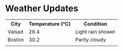 # Weather Updates

<!-- WEATHER-UPDATE-START -->
<table><tr><th>City</th><th>Temperature (°C)</th><th>Condition</th></tr><tr><td>Valsad</td><td>26.4</td><td>Light rain shower</td></tr><tr><td>Boston</td><td>30.2</td><td>Partly cloudy</td></tr><tr><td></td><td></td><td></td></tr></table>
<!-- WEATHER-UPDATE-END -->
